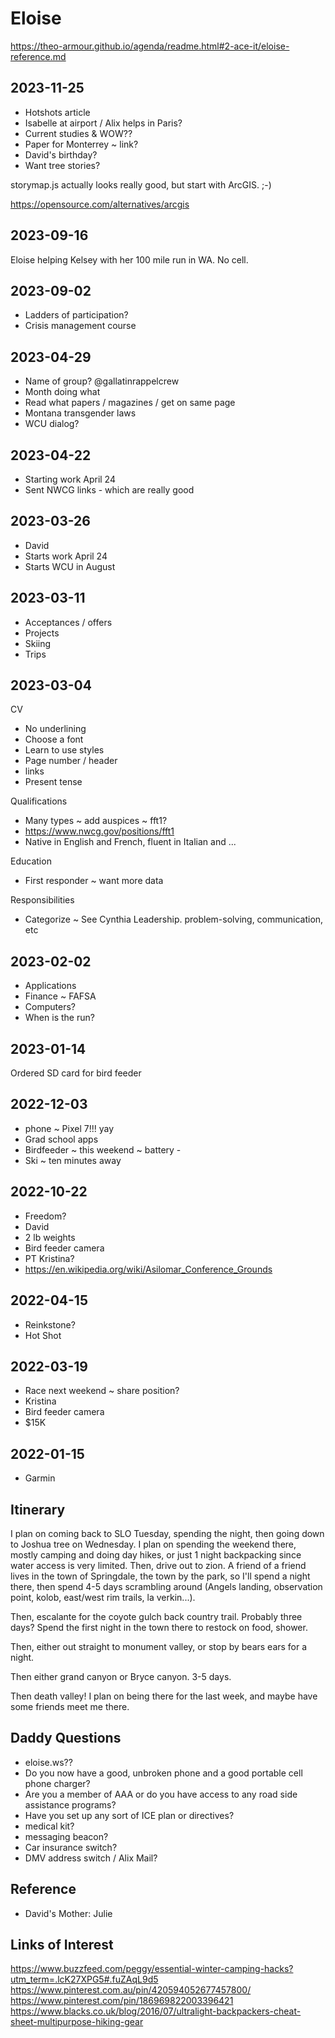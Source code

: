 # Eloise

https://theo-armour.github.io/agenda/readme.html#2-ace-it/eloise-reference.md

## 2023-11-25

* Hotshots article
* Isabelle at airport / Alix helps in Paris?
* Current studies & WOW??
* Paper for Monterrey ~ link?
* David's birthday?
* Want tree stories?

storymap.js actually looks really good, but start with ArcGIS. ;-)

https://opensource.com/alternatives/arcgis

## 2023-09-16

Eloise helping Kelsey with her 100 mile run in WA. No cell.

## 2023-09-02

* Ladders of participation?
* Crisis management course


## 2023-04-29

* Name of group? @gallatinrappelcrew
* Month doing what
* Read what papers / magazines / get on same page
* Montana transgender laws
* WCU dialog?


## 2023-04-22

* Starting work April 24
* Sent NWCG links - which are really good

## 2023-03-26

* David
* Starts work April 24
* Starts WCU in August

## 2023-03-11

* Acceptances / offers
* Projects
* Skiing
* Trips

## 2023-03-04

CV

* No underlining
* Choose a font
* Learn to use styles
* Page number / header
* links
* Present tense

Qualifications

* Many types ~ add auspices ~ fft1?
* https://www.nwcg.gov/positions/fft1
* Native in English and French, fluent in Italian and ...

Education

* First responder ~ want more data

Responsibilities

* Categorize ~ See Cynthia Leadership. problem-solving, communication, etc


## 2023-02-02

* Applications
* Finance ~ FAFSA
* Computers?
* When is the run?

## 2023-01-14

Ordered SD card for bird feeder

## 2022-12-03

* phone ~ Pixel 7!!! yay
* Grad school apps
* Birdfeeder ~ this weekend ~ battery -
* Ski ~ ten minutes away


## 2022-10-22

* Freedom?
* David
* 2 lb weights
* Bird feeder camera
* PT Kristina?
* https://en.wikipedia.org/wiki/Asilomar_Conference_Grounds


## 2022-04-15

* Reinkstone?
* Hot Shot

## 2022-03-19

* Race next weekend ~ share position?
* Kristina
* Bird feeder camera
* $15K


## 2022-01-15

* Garmin

## Itinerary

I plan on coming back to SLO Tuesday, spending the night, then going down to Joshua tree on Wednesday.
I plan on spending the weekend there, mostly camping and doing day hikes, or just 1 night backpacking since water access is very limited.
Then, drive out to zion. A friend of a friend lives in the town of Springdale, the town by the park, so I'll spend a night there, then spend 4-5 days scrambling around (Angels landing, observation point, kolob, east/west rim trails, la verkin...).

Then, escalante for the coyote gulch back country trail.
Probably three days? Spend the first night in the town there to restock on food, shower.

Then, either out straight to monument valley, or stop by bears ears for a night.

Then either grand canyon or Bryce canyon.
3-5 days.

Then death valley!
I plan on being there for the last week, and maybe have some friends meet me there.

## Daddy Questions

* eloise.ws??
* Do you now have a good, unbroken phone and a good portable cell phone charger?
* Are you a member of AAA or do you have access to any road side assistance programs?
* Have you set up any sort of ICE plan or directives?
* medical kit?
* messaging beacon?
* Car insurance switch?
* DMV address switch / Alix Mail?

## Reference

* David's Mother: Julie

## Links of Interest

https://www.buzzfeed.com/peggy/essential-winter-camping-hacks?utm_term=.lcK27XPG5#.fuZAqL9d5
https://www.pinterest.com.au/pin/420594052677457800/
https://www.pinterest.com/pin/186969822003396421
https://www.blacks.co.uk/blog/2016/07/ultralight-backpackers-cheat-sheet-multipurpose-hiking-gear

